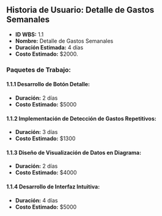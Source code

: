## Historia de Usuario: Detalle de Gastos Semanales

- **ID WBS:** 1.1
- **Nombre:** Detalle de Gastos Semanales
- **Duración Estimada:** 4 días
- **Costo Estimado:** $2000.

### Paquetes de Trabajo:

#### 1.1.1 Desarrollo de Botón Detalle:
- **Duración:** 2 días
- **Costo Estimado:** $5000

#### 1.1.2 Implementación de Detección de Gastos Repetitivos:
- **Duración:** 3 días
- **Costo Estimado:** $1300

#### 1.1.3 Diseño de Visualización de Datos en Diagrama:
- **Duración:** 2 días
- **Costo Estimado:** $4000

#### 1.1.4 Desarrollo de Interfaz Intuitiva:
- **Duración:** 4 días
- **Costo Estimado:** $5000


